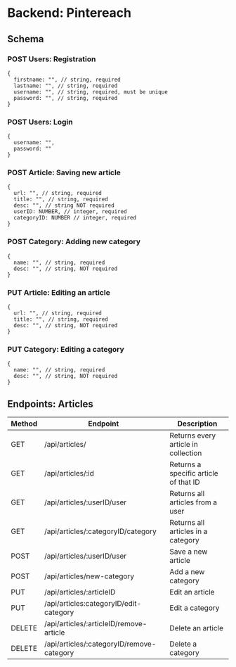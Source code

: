 # Backend: Pintereach 

## Schema

### POST Users: Registration

```
{
  firstname: "", // string, required
  lastname: "", // string, required
  username: "", // string, required, must be unique
  password: "", // string, required
}
```

### POST Users: Login
```
{
  username: "",
  password: ""
}
```

### POST Article: Saving new article
```
{
  url: "", // string, required
  title: "", // string, required
  desc: "", // string NOT required
  userID: NUMBER, // integer, required
  categoryID: NUMBER // integer, required
}
```

### POST Category: Adding new category
```
{
  name: "", // string, required
  desc: "", // string, NOT required
}
```

### PUT Article: Editing an article
```
{
  url: "", // string, required
  title: "", // string, required
  desc: "", // string, NOT required
}
```

### PUT Category: Editing a category
```
{
  name: "", // string, required
  desc: "", // string, NOT required
}
```


## Endpoints: Articles

| Method | Endpoint                                  | Description                           |
| ------ | ----------------------------------------- | ------------------------------------- |
| GET    | /api/articles/                            | Returns every article in collection   |
| GET    | /api/articles/:id                         | Returns a specific article of that ID |
| GET    | /api/articles/:userID/user                | Returns all articles from a user      |
| GET    | /api/articles/:categoryID/category        | Returns all articles in a category    |
| POST   | /api/articles/:userID/user                | Save a new article                    |
| POST   | /api/articles/new-category                | Add a new category                    |
| PUT    | /api/articles/:articleID                  | Edit an article                       |
| PUT    | /api/articles:categoryID/edit-category    | Edit a category                       |
| DELETE | /api/articles/:articleID/remove-article   | Delete an article                     |
| DELETE | /api/articles/:categoryID/remove-category | Delete a category                     |

